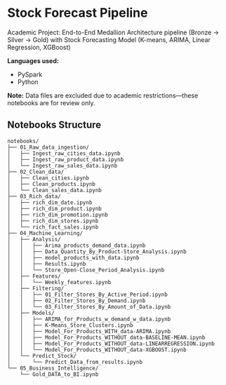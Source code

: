 # Stock Forecast Pipeline

Academic Project: End-to-End Medallion Architecture pipeline (Bronze → Silver → Gold) with Stock Forecasting Model (K-means, ARIMA, Linear Regression, XGBoost)

**Languages used:**
- PySpark  
- Python

**Note:** Data files are excluded due to academic restrictions—these notebooks are for review only.

## Notebooks Structure

```text
notebooks/
├── 01_Raw_data_ingestion/
│   ├── Ingest_raw_cities_data.ipynb
│   ├── Ingest_raw_product_data.ipynb
│   └── Ingest_raw_sales_data.ipynb
├── 02_Clean_data/
│   ├── Clean_cities.ipynb
│   ├── Clean_products.ipynb
│   └── Clean_sales_data.ipynb
├── 03_Rich_data/
│   ├── rich_dim_date.ipynb
│   ├── rich_dim_product.ipynb
│   ├── rich_dim_promotion.ipynb
│   ├── rich_dim_stores.ipynb
│   └── rich_fact_sales.ipynb
├── 04_Machine_Learning/
│   ├── Analysis/
│   │   ├── Arima_products_demand_data.ipynb
│   │   ├── Data_Quantity_By_Product-Store_Analysis.ipynb
│   │   ├── model_products_with_data.ipynb
│   │   ├── Results.ipynb
│   │   └── Store_Open-Close_Period_Analysis.ipynb
│   ├── Features/
│   │   └── Weekly_features.ipynb
│   ├── Filtering/
│   │   ├── 01_Filter_Stores_By_Active_Period.ipynb
│   │   ├── 02_Filter_Stores_By_Demand.ipynb
│   │   └── 03_Filter_Stores_By_Amount_of_Data.ipynb
│   ├── Models/
│   │   ├── ARIMA_for_Products_w_demand_w_data.ipynb
│   │   ├── K-Means_Store_Clusters.ipynb
│   │   ├── Model_For_Products_WITH_data-ARIMA.ipynb
│   │   ├── Model_For_Products_WITHOUT_data-BASELINE-MEAN.ipynb
│   │   ├── Model_For_Products_WITHOUT_data-LINEARREGRESSION.ipynb
│   │   └── Model_For_Products_WITHOUT_data-XGBOOST.ipynb
│   └── Predict_Stock/
│       └── Predict_Data_from_results.ipynb
└── 05_Business_Intelligence/
    └── Gold_DATA_to_BI.ipynb
